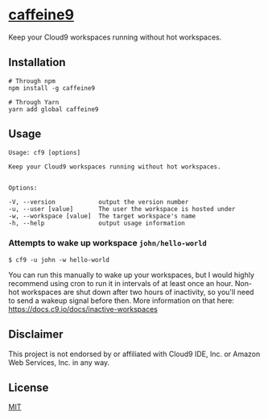# [caffeine9](https://npmjs.com/package/caffeine9)

Keep your Cloud9 workspaces running without hot workspaces.

## Installation

```
# Through npm
npm install -g caffeine9

# Through Yarn
yarn add global caffeine9
```

## Usage

```
Usage: cf9 [options]

Keep your Cloud9 workspaces running without hot workspaces.


Options:

-V, --version            output the version number
-u, --user [value]       The user the workspace is hosted under
-w, --workspace [value]  The target workspace's name
-h, --help               output usage information
```

### Attempts to wake up workspace `john/hello-world`

```
$ cf9 -u john -w hello-world
```

You can run this manually to wake up your workspaces, but I would highly recommend using cron to run it in intervals of at least once an hour. Non-hot workspaces are shut down after two hours of inactivity, so you'll need to send a wakeup signal before then. More information on that here: https://docs.c9.io/docs/inactive-workspaces

## Disclaimer

This project is not endorsed by or affiliated with Cloud9 IDE, Inc. or Amazon Web Services, Inc. in any way.

## License

[MIT](LICENSE.txt)